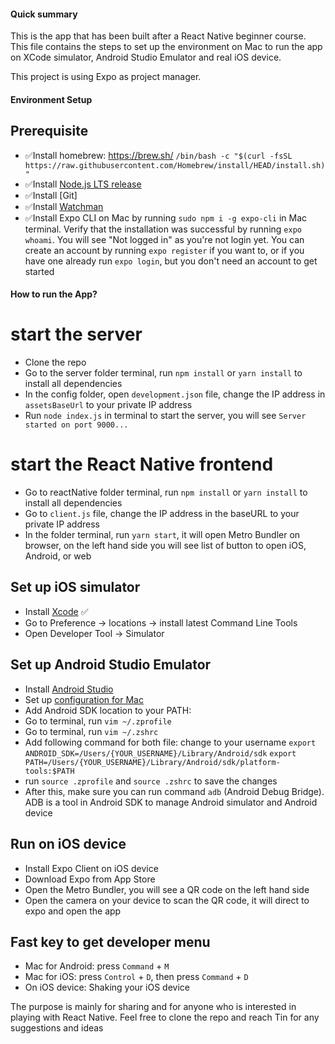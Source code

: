 #### Quick summary

This is the app that has been built after a React Native beginner course.
This file contains the steps to set up the environment on Mac to run the app on XCode simulator, Android Studio Emulator and real iOS device.

This project is using Expo as project manager.

#### Environment Setup

## Prerequisite

- ✅Install homebrew: https://brew.sh/ `/bin/bash -c "$(curl -fsSL https://raw.githubusercontent.com/Homebrew/install/HEAD/install.sh)"`
- ✅Install [Node.js LTS release](https://nodejs.org/en/)
- ✅Install [Git]
- ✅Install [Watchman](https://facebook.github.io/watchman/docs/install#buildinstall)
- ✅Install Expo CLI on Mac by running `sudo npm i -g expo-cli` in Mac terminal. Verify that the installation was successful by running `expo whoami`. You will see "Not logged in" as you're not login yet. You can create an account by running `expo register` if you want to, or if you have one already run `expo login`, but you don't need an account to get started

#### How to run the App?

# start the server

- Clone the repo
- Go to the server folder terminal, run `npm install` or `yarn install` to install all dependencies
- In the config folder, open `development.json` file, change the IP address in `assetsBaseUrl` to your private IP address
- Run `node index.js` in terminal to start the server, you will see `Server started on port 9000...`

# start the React Native frontend

- Go to reactNative folder terminal, run `npm install` or `yarn install` to install all dependencies
- Go to `client.js` file, change the IP address in the baseURL to your private IP address
- In the folder terminal, run `yarn start`, it will open Metro Bundler on browser, on the left hand side you will see list of button to open iOS, Android, or web

## Set up iOS simulator

- Install [Xcode](https://apps.apple.com/us/app/xcode/id497799835?mt=12) ✅
- Go to Preference -> locations -> install latest Command Line Tools
- Open Developer Tool -> Simulator

## Set up Android Studio Emulator

- Install [Android Studio](https://developer.android.com/studio)
- Set up [configuration for Mac](https://docs.expo.io/workflow/android-studio-emulator/)
- Add Android SDK location to your PATH:
- Go to terminal, run `vim ~/.zprofile`
- Go to terminal, run `vim ~/.zshrc`
- Add following command for both file: change to your username
  `export ANDROID_SDK=/Users/{YOUR_USERNAME}/Library/Android/sdk`
  `export PATH=/Users/{YOUR_USERNAME}/Library/Android/sdk/platform-tools:$PATH`
- run `source .zprofile` and `source .zshrc` to save the changes
- After this, make sure you can run command `adb` (Android Debug Bridge). ADB is a tool in Android SDK to manage Android simulator and Android device

## Run on iOS device

- Install Expo Client on iOS device
- Download Expo from App Store
- Open the Metro Bundler, you will see a QR code on the left hand side
- Open the camera on your device to scan the QR code, it will direct to expo and open the app

## Fast key to get developer menu

- Mac for Android: press `Command` + `M`
- Mac for iOS: press `Control` + `D`, then press `Command` + `D`
- On iOS device: Shaking your iOS device

The purpose is mainly for sharing and for anyone who is interested in playing with React Native. Feel free to clone the repo and reach Tin for any suggestions and ideas
